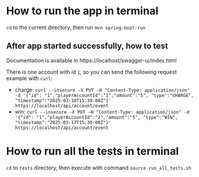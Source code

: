 # How to run the app in terminal
`cd` to the current directory, then run `mvn spring-boot:run`
## After app started successfully, how to test
Documentation is available in https://localhost/swagger-ui/index.html

There is one account with *id* `1`, so you can send the following request example with `curl`:

* charge: `curl --insecure -X PUT -H "Content-Type: application/json" -d '{"id": "1","playerAccountId":"1","amount":"5", "type":"CHARGE", "timestamp":"2025-03-10T15:30:00Z"}' https://localhost/api/account/event`
* win: `curl --insecure -X PUT -H "Content-Type: application/json" -d '{"id": "1","playerAccountId":"2","amount":"5", "type":"WIN", "timestamp":"2025-03-17T15:30:00Z"}' https://localhost/api/account/event`


# How to run all the tests in terminal
`cd` to `tests` directory, then execute with command `source run_all_tests.sh`
